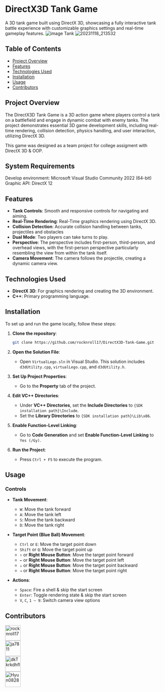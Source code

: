 # DirectX3D Tank Game

A 3D tank game built using DirectX 3D, showcasing a fully interactive tank battle experience with customizable graphics settings and real-time gameplay features.
![image](https://github.com/user-attachments/assets/217c6b4e-c083-4fd3-aa33-72f169ac3746)
Tank
![20231118_213532](https://github.com/user-attachments/assets/f2232ce3-4309-42bc-9864-451035c9cc91)



## Table of Contents
- [Project Overview](#project-overview)
- [Features](#features)
- [Technologies Used](#technologies-used)
- [Installation](#installation)
- [Usage](#usage)
- [Contributors](#Contributors)

## Project Overview
The DirectX3D Tank Game is a 3D action game where players control a tank on a battlefield and engage in dynamic combat with enemy tanks. The project demonstrates essential 3D game development skills, including real-time rendering, collision detection, physics handling, and user interaction, utilizing DirectX 3D.

This game was designed as a team project for college assigment with DirectX 3D & OOP.

## System Requirements
Develop environment: Microsoft Visual Studio Community 2022 (64-bit)
Graphic API: DirectX 12

## Features
- **Tank Controls**: Smooth and responsive controls for navigating and aiming.
- **Real-Time Rendering**: Real-Time graphics rendering using DirectX 3D.
- **Collision Detection**: Accurate collision handling between tanks, projectiles and obstacles
- **Dual Mode**: Two players can take turns to play.
- **Perspective**: The perspective includes first-person, third-person, and overhead views, with the first-person perspective particularly resembling the view from within the tank itself.
- **Camera Movement**: The camera follows the projectile, creating a dynamic camera view.

## Technologies Used
- **DirectX 3D**: For graphics rendering and creating the 3D environment.
- **C++**: Primary programming language.
  
## Installation
To set up and run the game locally, follow these steps:

1. **Clone the repository**:
    ```bash
    git clone https://github.com/rocknroll17/DirectX3D-Tank-Game.git
    ```

2. **Open the Solution File**:
   - Open `VirtualLego.sln` in Visual Studio. This solution includes `d3dUtility.cpp`, `virtualLego.cpp`, and `d3dUtility.h`.

3. **Set Up Project Properties**:
   - Go to the **Property** tab of the project.

4. **Edit VC++ Directories**:
   - Under **VC++ Directories**, set the **Include Directories** to `{SDK installation path}\Include`.
   - Set the **Library Directories** to `{SDK installation path}\Lib\x86`.

5. **Enable Function-Level Linking**:
   - Go to **Code Generation** and set **Enable Function-Level Linking** to `Yes (/Gy)`.

6. **Run the Project**:
   - Press `Ctrl + F5` to execute the program.

## Usage

### Controls
- **Tank Movement**:
  - `W`: Move the tank forward
  - `A`: Move the tank left
  - `S`: Move the tank backward
  - `D`: Move the tank right

- **Target Point (Blue Ball) Movement**:
  - `Ctrl` or `E`: Move the target point down
  - `Shift` or `Q`: Move the target point up
  - `↑` or **Right Mouse Button**: Move the target point forward
  - `←` or **Right Mouse Button**: Move the target point left
  - `↓` or **Right Mouse Button**: Move the target point backward
  - `→` or **Right Mouse Button**: Move the target point right

- **Actions**:
  - `Space`: Fire a shell & skip the start screen
  - `Enter`: Toggle rendering state & skip the start screen
  - `V`, `C`, `1 ~ 9`: Switch camera view options

## Contributors
<a href="https://github.com/rocknroll17">
  <img src="https://github.com/rocknroll17.png" width="50" height="50" alt="rocknroll17">
</a>
<br>
<a href="https://github.com/ja7811">
  <img src="https://github.com/ja7811.png" width="50" height="50" alt="ja7811">
</a>
<br>
<a href="https://github.com/dkTkrkdhfl">
  <img src="https://github.com/dkTkrkdhfl.png" width="50" height="50" alt="dkTkrkdhfl">
</a>
<br>
<a href="https://github.com/Hyun0828">
  <img src="https://github.com/Hyun0828.png" width="50" height="50" alt="Hyun0828">
</a>
